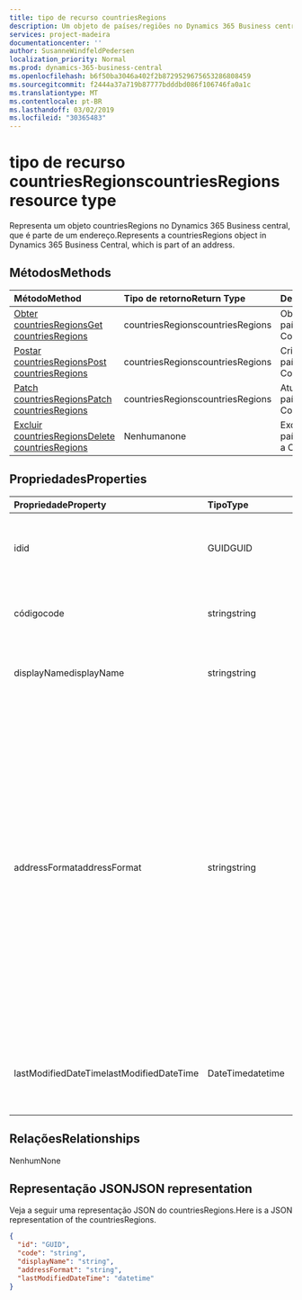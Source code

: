 ```yaml
---
title: tipo de recurso countriesRegions
description: Um objeto de países/regiões no Dynamics 365 Business central.
services: project-madeira
documentationcenter: ''
author: SusanneWindfeldPedersen
localization_priority: Normal
ms.prod: dynamics-365-business-central
ms.openlocfilehash: b6f50ba3046a402f2b8729529675653286808459
ms.sourcegitcommit: f2444a37a719b87777bdddbd086f106746fa0a1c
ms.translationtype: MT
ms.contentlocale: pt-BR
ms.lasthandoff: 03/02/2019
ms.locfileid: "30365483"
---
```

# <a name="countriesregions-resource-type"></a><span data-ttu-id="eac09-103">tipo de recurso countriesRegions</span><span class="sxs-lookup"><span data-stu-id="eac09-103">countriesRegions resource type</span></span>
<span data-ttu-id="eac09-104">Representa um objeto countriesRegions no Dynamics 365 Business central, que é parte de um endereço.</span><span class="sxs-lookup"><span data-stu-id="eac09-104">Represents a countriesRegions object in Dynamics 365 Business Central, which is part of an address.</span></span>

## <a name="methods"></a><span data-ttu-id="eac09-105">Métodos</span><span class="sxs-lookup"><span data-stu-id="eac09-105">Methods</span></span>

| <span data-ttu-id="eac09-106">Método</span><span class="sxs-lookup"><span data-stu-id="eac09-106">Method</span></span>                                                              | <span data-ttu-id="eac09-107">Tipo de retorno</span><span class="sxs-lookup"><span data-stu-id="eac09-107">Return Type</span></span>    |<span data-ttu-id="eac09-108">Descrição</span><span class="sxs-lookup"><span data-stu-id="eac09-108">Description</span></span>                |
|:--------------------------------------------------------------------|:---------------|:--------------------------|
|[<span data-ttu-id="eac09-109">Obter countriesRegions</span><span class="sxs-lookup"><span data-stu-id="eac09-109">Get countriesRegions</span></span>](../api/dynamics-countriesregions-get.md)      |<span data-ttu-id="eac09-110">countriesRegions</span><span class="sxs-lookup"><span data-stu-id="eac09-110">countriesRegions</span></span>|<span data-ttu-id="eac09-111">Obter um país/região.</span><span class="sxs-lookup"><span data-stu-id="eac09-111">Get a Countries/Regions.</span></span>   |
|[<span data-ttu-id="eac09-112">Postar countriesRegions</span><span class="sxs-lookup"><span data-stu-id="eac09-112">Post countriesRegions</span></span>](../api/dynamics-create-countriesregions.md)  |<span data-ttu-id="eac09-113">countriesRegions</span><span class="sxs-lookup"><span data-stu-id="eac09-113">countriesRegions</span></span>|<span data-ttu-id="eac09-114">Criar um país/região.</span><span class="sxs-lookup"><span data-stu-id="eac09-114">Create a Countries/Regions.</span></span>|
|[<span data-ttu-id="eac09-115">Patch countriesRegions</span><span class="sxs-lookup"><span data-stu-id="eac09-115">Patch countriesRegions</span></span>](../api/dynamics-countriesregions-update.md) |<span data-ttu-id="eac09-116">countriesRegions</span><span class="sxs-lookup"><span data-stu-id="eac09-116">countriesRegions</span></span>|<span data-ttu-id="eac09-117">Atualize um país/região.</span><span class="sxs-lookup"><span data-stu-id="eac09-117">Update a Countries/Regions.</span></span>|
|[<span data-ttu-id="eac09-118">Excluir countriesRegions</span><span class="sxs-lookup"><span data-stu-id="eac09-118">Delete countriesRegions</span></span>](../api/dynamics-countriesregions-delete.md)|<span data-ttu-id="eac09-119">Nenhuma</span><span class="sxs-lookup"><span data-stu-id="eac09-119">none</span></span>            |<span data-ttu-id="eac09-120">Exclua os países/regiões.</span><span class="sxs-lookup"><span data-stu-id="eac09-120">Delete a Countries/Regions.</span></span>|

## <a name="properties"></a><span data-ttu-id="eac09-121">Propriedades</span><span class="sxs-lookup"><span data-stu-id="eac09-121">Properties</span></span>
| <span data-ttu-id="eac09-122">Propriedade</span><span class="sxs-lookup"><span data-stu-id="eac09-122">Property</span></span>       | <span data-ttu-id="eac09-123">Tipo</span><span class="sxs-lookup"><span data-stu-id="eac09-123">Type</span></span>       |<span data-ttu-id="eac09-124">Descrição</span><span class="sxs-lookup"><span data-stu-id="eac09-124">Description</span></span>                                                  |
|:---------------|:-----------|:------------------------------------------------------------|
|<span data-ttu-id="eac09-125">id</span><span class="sxs-lookup"><span data-stu-id="eac09-125">id</span></span>              |<span data-ttu-id="eac09-126">GUID</span><span class="sxs-lookup"><span data-stu-id="eac09-126">GUID</span></span>        |<span data-ttu-id="eac09-127">A identificação exclusiva do país/região.</span><span class="sxs-lookup"><span data-stu-id="eac09-127">The unique ID of the country/region.</span></span> <span data-ttu-id="eac09-128">Não editável.</span><span class="sxs-lookup"><span data-stu-id="eac09-128">Non-editable.</span></span>           |
|<span data-ttu-id="eac09-129">código</span><span class="sxs-lookup"><span data-stu-id="eac09-129">code</span></span>            |<span data-ttu-id="eac09-130">string</span><span class="sxs-lookup"><span data-stu-id="eac09-130">string</span></span>      |<span data-ttu-id="eac09-131">Especifica o código do país/região.</span><span class="sxs-lookup"><span data-stu-id="eac09-131">Specifies the code of the country/region.</span></span>                    |
|<span data-ttu-id="eac09-132">displayName</span><span class="sxs-lookup"><span data-stu-id="eac09-132">displayName</span></span>     |<span data-ttu-id="eac09-133">string</span><span class="sxs-lookup"><span data-stu-id="eac09-133">string</span></span>      |<span data-ttu-id="eac09-134">Especifica o nome de exibição do país/região.</span><span class="sxs-lookup"><span data-stu-id="eac09-134">Specifies the display name of the country/region.</span></span>            |
|<span data-ttu-id="eac09-135">addressFormat</span><span class="sxs-lookup"><span data-stu-id="eac09-135">addressFormat</span></span>   |<span data-ttu-id="eac09-136">string</span><span class="sxs-lookup"><span data-stu-id="eac09-136">string</span></span>      |<span data-ttu-id="eac09-137">Especifica o formato do endereço exibido em documentos de face externa.</span><span class="sxs-lookup"><span data-stu-id="eac09-137">Specifies the format of the address that is displayed on external-facing documents.</span></span> <span data-ttu-id="eac09-138">Você vincula um formato de endereço a um código de país/região para que documentos externos baseados em cartões ou documentos com esse código de país/região usem o formato de endereço especificado.</span><span class="sxs-lookup"><span data-stu-id="eac09-138">You link an address format to a country/region code so that external-facing documents based on cards or documents with that country/region code use the specified address format.</span></span>|
|<span data-ttu-id="eac09-139">lastModifiedDateTime</span><span class="sxs-lookup"><span data-stu-id="eac09-139">lastModifiedDateTime</span></span>|<span data-ttu-id="eac09-140">DateTime</span><span class="sxs-lookup"><span data-stu-id="eac09-140">datetime</span></span>|<span data-ttu-id="eac09-141">O último DateTime que o país/região foi modificado.</span><span class="sxs-lookup"><span data-stu-id="eac09-141">The last datetime the country/region was modified.</span></span> <span data-ttu-id="eac09-142">Somente Leitura.</span><span class="sxs-lookup"><span data-stu-id="eac09-142">Read-Only.</span></span>|  


## <a name="relationships"></a><span data-ttu-id="eac09-143">Relações</span><span class="sxs-lookup"><span data-stu-id="eac09-143">Relationships</span></span>
<span data-ttu-id="eac09-144">Nenhum</span><span class="sxs-lookup"><span data-stu-id="eac09-144">None</span></span>

## <a name="json-representation"></a><span data-ttu-id="eac09-145">Representação JSON</span><span class="sxs-lookup"><span data-stu-id="eac09-145">JSON representation</span></span>

<span data-ttu-id="eac09-146">Veja a seguir uma representação JSON do countriesRegions.</span><span class="sxs-lookup"><span data-stu-id="eac09-146">Here is a JSON representation of the countriesRegions.</span></span>


```json
{
  "id": "GUID",
  "code": "string",
  "displayName": "string",
  "addressFormat": "string",
  "lastModifiedDateTime": "datetime"
}

```


